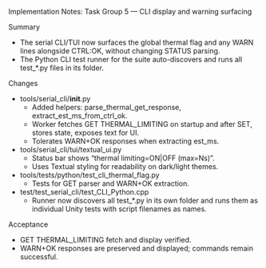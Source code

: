 Implementation Notes: Task Group 5 — CLI display and warning surfacing

Summary
- The serial CLI/TUI now surfaces the global thermal flag and any WARN lines alongside CTRL:OK, without changing STATUS parsing.
- The Python CLI test runner for the suite auto-discovers and runs all test_*.py files in its folder.

Changes
- tools/serial_cli/__init__.py
  - Added helpers: parse_thermal_get_response, extract_est_ms_from_ctrl_ok.
  - Worker fetches GET THERMAL_LIMITING on startup and after SET, stores state, exposes text for UI.
  - Tolerates WARN+OK responses when extracting est_ms.
- tools/serial_cli/tui/textual_ui.py
  - Status bar shows “thermal limiting=ON|OFF (max=Ns)”.
  - Uses Textual styling for readability on dark/light themes.
- tools/tests/python/test_cli_thermal_flag.py
  - Tests for GET parser and WARN+OK extraction.
- test/test_serial_cli/test_CLI_Python.cpp
  - Runner now discovers all test_*.py in its own folder and runs them as individual Unity tests with script filenames as names.

Acceptance
- GET THERMAL_LIMITING fetch and display verified.
- WARN+OK responses are preserved and displayed; commands remain successful.
